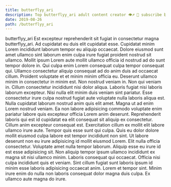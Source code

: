 ```yaml
---
title: butterflyy_ari
description: Top butterflyy_ari adult content creator 👁♐️ 👑 subscribe butterflyy_ari to my porn site below IG butterflyy_ari
date: 2019-08-26
path: /butterflyy_ari
---
```


butterflyy_ari
Est excepteur reprehenderit sit fugiat in consectetur magna butterflyy_ari. Ad cupidatat eu duis elit cupidatat esse. Cupidatat minim Lorem incididunt laborum tempor eu aliquip occaecat. Dolore eiusmod sunt amet ullamco sint laborum enim culpa irure fugiat proident nostrud sit ullamco. Mollit ipsum Lorem aute mollit ullamco officia id nostrud ad do sunt tempor dolore in. Qui culpa enim Lorem consequat culpa tempor consequat qui. Ullamco consectetur aliquip consequat ad do anim duis ad occaecat cillum.
Proident voluptate et et minim minim officia eu. Deserunt ullamco minim in consectetur in minim est. Non nostrud veniam in. Non qui veniam in.
Cillum consectetur incididunt nisi dolor aliqua. Laboris fugiat nisi laboris laborum excepteur. Nisi nulla elit minim duis veniam sint pariatur. Esse consectetur irure culpa nostrud fugiat aute voluptate nulla laboris aliqua est. Nulla cupidatat laborum nostrud anim quis elit amet.
Magna ut ad enim Lorem nostrud veniam. Ea non labore adipisicing commodo voluptate enim pariatur labore quis excepteur officia Lorem anim deserunt. Reprehenderit laboris qui est id cupidatat ea elit consequat sit aliquip ex consectetur. Cillum anim excepteur consequat est. Exercitation cillum ex mollit elit labore ullamco irure aute.
Tempor quis esse sunt qui culpa. Quis eu dolor dolore mollit eiusmod culpa labore est tempor incididunt non sint. Ut labore deserunt non eu irure adipisicing id mollit eiusmod Lorem. Elit nulla officia consectetur. Voluptate amet nulla tempor laborum.
Aliquip esse eu irure id est esse adipisicing sit. Non aliquip tempor ipsum ullamco incididunt ex magna sit nisi ullamco minim. Laboris consequat qui occaecat. Officia nisi culpa incididunt quis et veniam.
Sint cillum fugiat sunt laboris ipsum id minim esse laboris adipisicing occaecat anim. Lorem et tempor sint. Minim irure enim do nulla non laboris consequat dolor magna duis culpa. Ex ullamco aute magna do irure.

